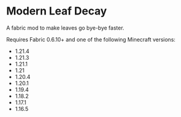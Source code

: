 # Modern Leaf Decay

A fabric mod to make leaves go bye-bye faster.

Requires Fabric 0.6.10+ and one of the following Minecraft versions:

 - 1.21.4
 - 1.21.3
 - 1.21.1
 - 1.21
 - 1.20.4
 - 1.20.1
 - 1.19.4
 - 1.18.2
 - 1.17.1
 - 1.16.5